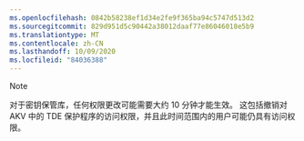 ```yaml
---
ms.openlocfilehash: 0842b58238ef1d34e2fe9f365ba94c5747d513d2
ms.sourcegitcommit: 829d951d5c90442a38012daaf77e86046018e5b9
ms.translationtype: MT
ms.contentlocale: zh-CN
ms.lasthandoff: 10/09/2020
ms.locfileid: "84036388"
---
```

> [!NOTE]
> 对于密钥保管库，任何权限更改可能需要大约 10 分钟才能生效。 这包括撤销对 AKV 中的 TDE 保护程序的访问权限，并且此时间范围内的用户可能仍具有访问权限。